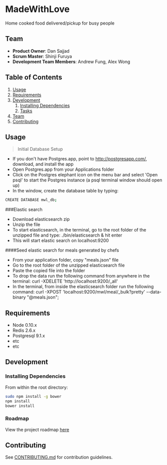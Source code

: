 # MadeWithLove
Home cooked food delivered/pickup for busy people

## Team

  - __Product Owner__: Dan Sajjad
  - __Scrum Master__: Shinji Furuya
  - __Development Team Members__: Andrew Fung, Alex Wong

## Table of Contents

1. [Usage](#Usage)
1. [Requirements](#requirements)
1. [Development](#development)
    1. [Installing Dependencies](#installing-dependencies)
    1. [Tasks](#tasks)
1. [Team](#team)
1. [Contributing](#contributing)

## Usage

> Initial Database Setup

- If you don't have Postgres.app, point to http://postgresapp.com/, download,
and install the app
- Open Postgres.app from your Applications folder
- Click on the Postgres elephant icon on the menu bar and select 'Open psql'
to start the Postgres instance (a psql terminal window should open up)
- In the window, create the database table by typing:
```sh
CREATE DATABASE mwl_db;
```

###Elastic search
- Download elasticsearch zip
- Unzip the file
- To start elasticsearch, in the terminal, go to the root folder of the unzipped file and type: ./bin/elasticsearch & hit enter
- This will start elastic search on localhost:9200 

####Seed elastic search for meals generated by chefs
- From your application folder, copy "meals.json" file
- Go to the root folder of the unzipped elasticsearch file
- Paste the copied file into the folder
- To drop the data run the following command from anywhere in the terminal:  curl -XDELETE 'http://localhost:9200/_all'
- In the terminal, from inside the elasticsearch folder run the following command: curl -XPOST 'localhost:9200/mwl/meal/_bulk?pretty' --data-binary "@meals.json";


## Requirements

- Node 0.10.x
- Redis 2.6.x
- Postgresql 9.1.x
- etc
- etc

## Development

### Installing Dependencies

From within the root directory:

```sh
sudo npm install -g bower
npm install
bower install
```

### Roadmap

View the project roadmap [here](LINK_TO_PROJECT_ISSUES)


## Contributing

See [CONTRIBUTING.md](CONTRIBUTING.md) for contribution guidelines.
